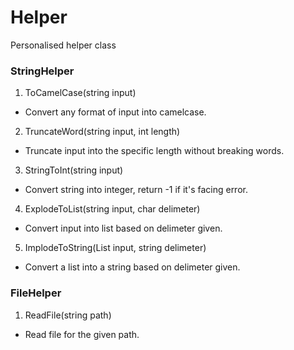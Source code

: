 # Helper
Personalised helper class

### StringHelper
1. ToCamelCase(string input)
  * Convert any format of input into camelcase.
2. TruncateWord(string input, int length)
  * Truncate input into the specific length without breaking words.
3. StringToInt(string input)
  * Convert string into integer, return -1 if it's facing error.
4. ExplodeToList(string input, char delimeter)
  * Convert input into list based on delimeter given.
5. ImplodeToString(List<string> input, string delimeter)
  * Convert a list into a string based on delimeter given.

### FileHelper
1. ReadFile(string path)
  * Read file for the given path.
